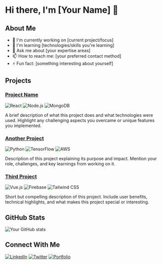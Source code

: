 
# Hi there, I'm [Your Name] 👋

## About Me
- 🔭 I'm currently working on [current project/focus]
- 🌱 I'm learning [technologies/skills you're learning]
- 💬 Ask me about [your expertise areas]
- 📫 How to reach me: [your preferred contact method]
- ⚡ Fun fact: [something interesting about yourself]

## Projects

### [Project Name](https://github.com/yourusername/repository-name)
![React](https://img.shields.io/badge/-React-61DAFB?style=flat-square&logo=react&logoColor=black)
![Node.js](https://img.shields.io/badge/-Node.js-339933?style=flat-square&logo=node.js&logoColor=white)
![MongoDB](https://img.shields.io/badge/-MongoDB-47A248?style=flat-square&logo=mongodb&logoColor=white)

A brief description of what this project does and what technologies were used. Highlight any challenging aspects you overcame or unique features you implemented.

### [Another Project](https://github.com/yourusername/another-repo)
![Python](https://img.shields.io/badge/-Python-3776AB?style=flat-square&logo=python&logoColor=white)
![TensorFlow](https://img.shields.io/badge/-TensorFlow-FF6F00?style=flat-square&logo=tensorflow&logoColor=white)
![AWS](https://img.shields.io/badge/-AWS-232F3E?style=flat-square&logo=amazon-aws&logoColor=white)

Description of this project explaining its purpose and impact. Mention your role, challenges, and key learnings from working on it.

### [Third Project](https://github.com/yourusername/third-repo)
![Vue.js](https://img.shields.io/badge/-Vue.js-4FC08D?style=flat-square&logo=vue.js&logoColor=white)
![Firebase](https://img.shields.io/badge/-Firebase-FFCA28?style=flat-square&logo=firebase&logoColor=black)
![Tailwind CSS](https://img.shields.io/badge/-Tailwind%20CSS-38B2AC?style=flat-square&logo=tailwind-css&logoColor=white)

Short but compelling description of this project. Include user benefits, technical highlights, and what makes this project special or interesting.

## GitHub Stats

![Your GitHub stats](https://github-readme-stats.vercel.app/api?username=yourusername&show_icons=true&theme=radical)

## Connect With Me
[![LinkedIn](https://img.shields.io/badge/-LinkedIn-0077B5?style=flat-square&logo=linkedin&logoColor=white)](https://linkedin.com/in/yourusername)
[![Twitter](https://img.shields.io/badge/-Twitter-1DA1F2?style=flat-square&logo=twitter&logoColor=white)](https://twitter.com/yourusername)
[![Portfolio](https://img.shields.io/badge/-Portfolio-000000?style=flat-square&logo=react&logoColor=white)](https://yourportfolio.com)
